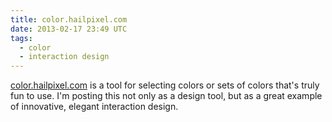 ```yaml
---
title: color.hailpixel.com
date: 2013-02-17 23:49 UTC
tags:
  - color
  - interaction design
---
```


[color.hailpixel.com][1] is a tool for selecting colors or sets of colors that's truly fun to use. I'm posting this not only as a design tool, but as a great example of innovative, elegant interaction design.

<!--more-->

[1]: http://color.hailpixel.com
